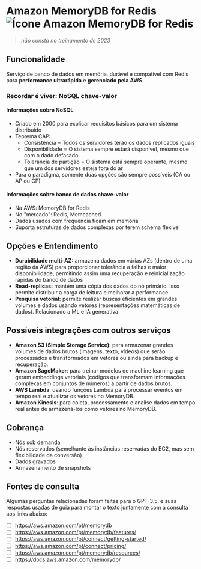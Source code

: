 # Amazon MemoryDB for Redis ![Ícone Amazon MemoryDB for Redis](https://icon.icepanel.io/AWS/svg/Database/MemoryDB-for-Redis.svg)
 
> *não consta no treinamento de 2023*

## Funcionalidade  
Serviço de banco de dados em memória, durável e compatível com Redis para **performance ultrarápida** e **gerenciado pela AWS**.

### Recordar é viver: NoSQL chave-valor
#### Informações sobre NoSQL
-   Criado em 2000 para explicar requisitos básicos para um sistema distribuído
-   Teorema CAP:
    -   Consistência = Todos os servidores terão os dados replicados iguais
    -   Disponibilidade = O sistema sempre estará disponível, mesmo que com o dado defasado
    -   Tolerância de partição = O sistema está sempre operante, mesmo que um dos servidores esteja fora do ar
-   Para o paradigma, somente duas opções são sempre possíveis (CA ou AP ou CP)
#### Informações sobre banco de dados chave-valor
-   Na AWS: MemoryDB for Redis
-   No "mercado": Redis, Memcached
-   Dados usados com frequência ficam em memória
-   Suporta estruturas de dados complexas por terem schema flexível


## Opções e Entendimento
-   **Durabilidade multi-AZ:** armazena dados em várias AZs (dentro de uma região da AWS) para proporcionar tolerância a falhas e maior disponibilidade, permitindo assim uma recuperação e reinicialização rápidas do banco de dados
-   **Read-replicas:** mantém uma cópia dos dados do nó primário. Isso permite distribuir a carga de leitura e melhorar a performance
-   **Pesquisa vetorial:** permite realizar buscas eficientes em grandes volumes e dados usando vetores (representações matemáticas de dados). Relacionado a ML e IA generativa


## Possíveis integrações com outros serviços  
-	**Amazon S3 (Simple Storage Service)**: para armazenar grandes volumes de dados brutos (imagens, texto, vídeos) que serão processados e transformados em vetores ou ainda para backup e recuperação.
-	**Amazon SageMaker**: para treinar modelos de machine learning que geram embeddings vetoriais (códigos que transformam informações complexas em conjuntos de números) a partir de dados brutos.
-	**AWS Lambda**: usando funções Lambda para processar eventos em tempo real e atualizar os vetores no MemoryDB.
-	**Amazon Kinesis**: para coleta, processamento e analise dados em tempo real antes de armazená-los como vetores no MemoryDB.


## Cobrança  
-   Nós sob demanda
-   Nós reservados (semelhante às instâncias reservadas do EC2, mas sem flexibilidade da conversão)
-   Dados gravados
-   Armazenamento de snapshots


## Fontes de consulta 
Algumas perguntas relacionadas foram feitas para o GPT-3.5. e suas respostas usadas de guia para montar o texto juntamente com a consulta aos links abaixo:
- [ ] https://aws.amazon.com/pt/memorydb
- [ ] https://aws.amazon.com/pt/memorydb/features/
- [ ] https://aws.amazon.com/pt/connect/getting-started/
- [ ] https://aws.amazon.com/pt/connect/pricing/
- [ ] https://aws.amazon.com/pt/memorydb/resources/
- [ ] https://docs.aws.amazon.com/memorydb/